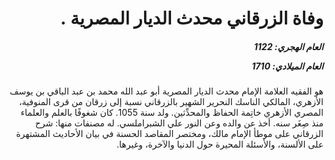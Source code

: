 <h1 dir="rtl">وفاة الزرقاني محدث الديار المصرية .</h1>

<h5 dir="rtl">العام الهجري:  1122

العام الميلادي: 1710

</h5>

<p dir="rtl">هو الفقيه العلامة الإمام محدث الديار المصرية أبو عبد الله محمد بن عبد الباقي بن يوسف الأزهري، المالكي الناسك النحرير الشهير بالزرقاني نسبة إلى زرقان من قرى المنوفية، المصري الأزهري خاتِمة الحفاظ والمحدِّثين. ولد سنة 1055. كان شغوفًا بالعلم والعلماء منذ صِغَر سنه. أخذ عن والده وعن النور علي الشبراملسي. له مصنفات منها: شرح الزرقاني على موطأ الإمام مالك، ومختصر المقاصد الحسنة في بيان الأحاديث المشتهرة على الألسنة، والأسئلة المحيرة حول الدنيا والآخرة، وغيرها.</p></br>
